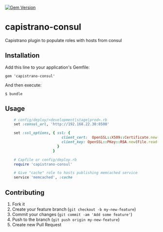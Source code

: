 [![Gem Version](https://badge.fury.io/rb/capistrano-consul.svg)](http://badge.fury.io/rb/capistrano-consul)

# capistrano-consul
Capistrano plugin to populate roles with hosts from consul

## Installation

Add this line to your application's Gemfile:

    gem 'capistrano-consul'

And then execute:

    $ bundle

## Usage
```ruby
    # config/deploy/<development|stage|prod>.rb
    set :consul_url, 'http://192.168.22.30:8500'

    set :ssl_options, { ssl: {
                          client_cert:  OpenSSL::X509::Certificate.new(File.read('./cert.pem')),
                          client_key: OpenSSL::PKey::RSA.new(File.read('./key.pem'), '')
                        }
                      }
```

```ruby
    # Capfile or config/deploy.rb
    require 'capistrano-consul'

    # Give "cache" role to hosts publishing memcached service
    service 'memcached', :cache
```

## Contributing

1. Fork it
2. Create your feature branch (`git checkout -b my-new-feature`)
3. Commit your changes (`git commit -am 'Add some feature'`)
4. Push to the branch (`git push origin my-new-feature`)
5. Create new Pull Request
